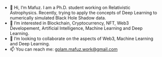 - 👋 Hi, I’m Mafuz. I am a Ph.D. student working on Relativistic Astrophysics. Recently, trying to apply the concepts of Deep Learning to numerically simulated Black Hole Shadow data.
- 👀 I’m interested in Blockchain, Cryptocurrency, NFT, Web3  Developement, Artificial Intelligence, Machine Learning and Deep Learning.
- 💞️ I’m looking to collaborate on the aspects of Web3, Machine Learning and Deep Learning.
- 📫 You can reach me: golam.mafuz.work@gmail.com

<!---
mdgolammafuz/mdgolammafuz is a ✨ special ✨ repository because its `README.md` (this file) appears on your GitHub profile.
You can click the Preview link to take a look at your changes.
--->
